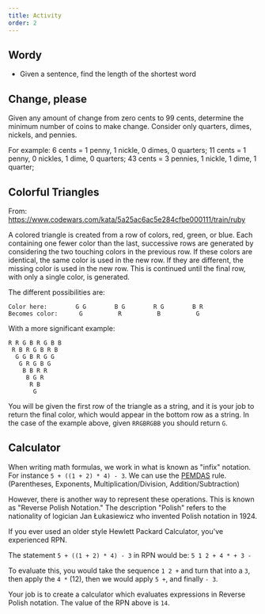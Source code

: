```yaml
---
title: Activity
order: 2
---
```


## Wordy

- Given a sentence, find the length of the shortest word

## Change, please

Given any amount of change from zero cents to 99 cents, determine the minimum
number of coins to make change. Consider only quarters, dimes, nickels, and
pennies.

For example: 6 cents = 1 penny, 1 nickle, 0 dimes, 0 quarters; 11 cents = 1
penny, 0 nickles, 1 dime, 0 quarters; 43 cents = 3 pennies, 1 nickle, 1 dime, 1
quarter;

## Colorful Triangles

From: https://www.codewars.com/kata/5a25ac6ac5e284cfbe000111/train/ruby

A colored triangle is created from a row of colors, red, green, or blue. Each
containing one fewer color than the last, successive rows are generated by
considering the two touching colors in the previous row. If these colors are
identical, the same color is used in the new row. If they are different, the
missing color is used in the new row. This is continued until the final row,
with only a single color, is generated.

The different possibilities are:

```
Color here:        G G        B G        R G        B R
Becomes color:      G          R          B          G
```

With a more significant example:

```
R R G B R G B B
 R B R G B R B
  G G B R G G
   G R G B G
    B B R R
     B G R
      R B
       G
```

You will be given the first row of the triangle as a string, and it is your job
to return the final color, which would appear in the bottom row as a string. In
the case of the example above, given `RRGBRGBB` you should return `G`.

## Calculator

When writing math formulas, we work in what is known as "infix" notation. For
instance `5 + ((1 + 2) * 4) - 3`. We can use the
[PEMDAS](https://en.wikipedia.org/wiki/Order_of_operations#Mnemonics) rule.
(Parentheses, Exponents, Multiplication/Division, Addition/Subtraction)

However, there is another way to represent these operations. This is known as
"Reverse Polish Notation." The description "Polish" refers to the nationality of
logician Jan Łukasiewicz who invented Polish notation in 1924.

If you ever used an older style Hewlett Packard Calculator, you've experienced
RPN.

The statement `5 + ((1 + 2) * 4) - 3` in RPN would be: `5 1 2 + 4 * + 3 -`

To evaluate this, you would take the sequence `1 2 +` and turn that into a `3`,
then apply the `4 *` (12), then we would apply `5 +`, and finally `- 3`.

Your job is to create a calculator which evaluates expressions in Reverse Polish
notation. The value of the RPN above is `14`.
